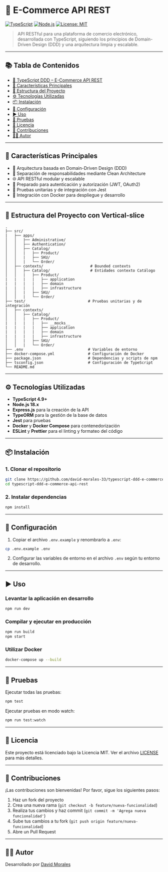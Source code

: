 # 🛒 E-Commerce API REST

[![TypeScript](https://img.shields.io/badge/TypeScript-4.9-blue.svg)](https://www.typescriptlang.org/)
[![Node.js](https://img.shields.io/badge/Node.js-18.x-green.svg)](https://nodejs.org/)
[![License: MIT](https://img.shields.io/badge/License-MIT-yellow.svg)](LICENSE)

> API RESTful para una plataforma de comercio electrónico, desarrollada con TypeScript, siguiendo los principios de Domain-Driven Design (DDD) y una arquitectura limpia y escalable.

---

## 📚 Tabla de Contenidos

- [🛒 TypeScript DDD – E-Commerce API REST](#-typescript-ddd--e-commerce-api-rest)
- [🚀 Características Principales](#-características-principales)
- [📁 Estructura del Proyecto](#-estructura-del-proyecto)
- [⚙️ Tecnologías Utilizadas](#️-tecnologías-utilizadas)
- [📦 Instalación](#-instalación)
- [🔧 Configuración](#-configuración)
- [▶️ Uso](#️-uso)
- [🧪 Pruebas](#-pruebas)
- [📄 Licencia](#-licencia)
- [🤝 Contribuciones](#-contribuciones)
- [👨‍💻 Autor](#-autor)

---

## 🚀 Características Principales

- 🧩 Arquitectura basada en Domain-Driven Design (DDD)
- 📐 Separación de responsabilidades mediante Clean Architecture
- 🌐 API RESTful modular y escalable
- 🔐 Preparado para autenticación y autorización (JWT, OAuth2)
- 🧪 Pruebas unitarias y de integración con Jest
- 🐳 Integración con Docker para despliegue y desarrollo

---

## 📁 Estructura del Proyecto con Vertical-slice

```text
.
├── src/
|   ├── apps/
│   │   ├── Administrative/
│   │   ├── Authentication/
│   │   ├── Catalog/
│   │   |   ├── Product/
│   │   |   ├── SKU/
│   │   |   └── Order/
│   ├── contexts/                     # Bounded contexts
│   │   ├── Catalog/                  # Entidades contexto Catálogo
│   │   |   ├── Product/              
|   |   |   |   ├── application
|   |   |   |   ├── domain
|   |   |   |   ├── infrastructure
│   │   |   ├── SKU/
│   │   |   └── Order/
├── test/                            # Pruebas unitarias y de integración
│   ├── contexts/                    
│   │   ├── Catalog/
│   │   |   ├── Product/
|   |   |   |   ├── __mocks__
|   |   |   |   ├── application
|   |   |   |   ├── domain
|   |   |   |   ├── infrastructure
│   │   |   ├── SKU/
│   │   |   └── Order/
├── .env                             # Variables de entorno
├── docker-compose.yml               # Configuración de Docker
├── package.json                     # Dependencias y scripts de npm
├── tsconfig.json                    # Configuración de TypeScript
└── README.md                        
```

---

## ⚙️ Tecnologías Utilizadas

- **TypeScript 4.9+**
- **Node.js 18.x**
- **Express.js** para la creación de la API
- **TypeORM** para la gestión de la base de datos
- **Jest** para pruebas
- **Docker** y **Docker Compose** para contenedorización
- **ESLint** y **Prettier** para el linting y formateo del código

---

## 📦 Instalación

### 1. Clonar el repositorio

```bash
git clone https://github.com/david-morales-33/typescript-ddd-e-commerce-api-rest.git
cd typescript-ddd-e-commerce-api-rest
```

### 2. Instalar dependencias

```bash
npm install
```

---

## 🔧 Configuración

1. Copiar el archivo `.env.example` y renombrarlo a `.env`:

```bash
cp .env.example .env
```

2. Configurar las variables de entorno en el archivo `.env` según tu entorno de desarrollo.

---

## ▶️ Uso

### Levantar la aplicación en desarrollo

```bash
npm run dev
```

### Compilar y ejecutar en producción

```bash
npm run build
npm start
```

### Utilizar Docker

```bash
docker-compose up --build
```

---

## 🧪 Pruebas

Ejecutar todas las pruebas:

```bash
npm test
```

Ejecutar pruebas en modo watch:

```bash
npm run test:watch
```

---

## 📄 Licencia

Este proyecto está licenciado bajo la Licencia MIT. Ver el archivo [LICENSE](LICENSE) para más detalles.

---

## 🤝 Contribuciones

¡Las contribuciones son bienvenidas! Por favor, sigue los siguientes pasos:

1. Haz un fork del proyecto
2. Crea una nueva rama (`git checkout -b feature/nueva-funcionalidad`)
3. Realiza tus cambios y haz commit (`git commit -m 'Agrega nueva funcionalidad'`)
4. Sube tus cambios a tu fork (`git push origin feature/nueva-funcionalidad`)
5. Abre un Pull Request

---

## 👨‍💻 Autor

Desarrollado por [David Morales](https://github.com/david-morales-33)
